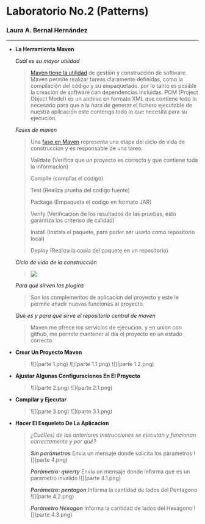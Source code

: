 # Laboratorio No.2 (Patterns) #
### Laura A. Bernal Hernández ###
_____________________________________________________________

- **La Herramienta Maven**
	
	*Cuál es su mayor utilidad*
	>[Maven tiene la utilidad](http://panamahitek.com/que-es-maven-y-para-que-se-utiliza/) de gestión y construcción de software. 
	>Maven permite realizar tareas claramente definidas, como la compilación del código y su empaquetado. 
	>por lo tanto es posible la creación de software con dependencias incluidas. 
	>POM (Project Object Model) es un archivo en formato XML que contiene todo lo necesario para que a la hora
	>de generar el fichero ejecutable de nuestra aplicación este contenga todo lo que necesita para su ejecución.
	
	*Fases de maven*
	>
	>Una [fase en Maven](https://maven.apache.org/guides/introduction/introduction-to-the-lifecycle.html) representa una etapa del ciclo de vida de construccion y es responsable de una tarea.
	>
	>Validate (Verifica que un proyecto es correcto y que contiene toda la informacion)
	>
	>Compile (compliar el código)
	>
	>Test (Realiza prueba del codigo fuente)
	>
	>Package (Empaqueta el codigo en formato JAR)
	>
	>Verify (Verificacion de los resultados de las pruebas, esto garantiza los criteriso de calidad)
	>
	>Install (Instala el paquete, para poder ser usado como repositorio local)
	>
	>Deploy (Realiza la copia del paquete en un repositorio)
	>
	
	*Ciclo de vida de la construcción*
	>![](https://jarroba.com/wp-content/uploads/2015/01/Maven-trabaja-por-ti-www.jarroba.com_.png)
	
	
	*Para qué sirven los plugins*
	>
	> Son los complementos de aplicacion del proyecto y este le permite añadir nuevas funciones al proyecto.
	>
	
	*Qué es y para qué sirve el repositorio central de maven*
	>
	> Maven me ofrece los servicios de ejecucion, y en union con github, me permite mantener al dia el proyecto en un estado correcto.
	>
	
- **Crear Un Proyecto Maven**

	>
	>![](parte 1.png)
	>![](parte 1.1.png)
	>![](parte 1.2.png)
	>
	
- **Ajustar Algunas Configuraciones En El Proyecto**
	
	>
	>![](parte 2.png)
	>![](parte 2.1.png)
	>
	
- **Compilar y Ejecutar**

	>
	>![](parte 3.png)
	>![](parte 3.1.png)
	>
	
- **Hacer El Esqueleto De La Aplicacion**

	>
	>*¿Cuál(es) de las anteriores instrucciones se ejecutan y funcionan correctamente y por qué?*
	>
	> ***Sin parámetros***
	> Envia un mensaje donde solicita los parametros
	>![](parte 4.png)
	>
	> ***Parámetro: qwerty***
	> Envia un mensaje donde informa que es un parametro invalido
	>![](parte 4.1.png)
	>
	> ***Parámetro: pentagon***
	> Informa la cantidad de lados del Pentagono
	>![](parte 4.2.png)
	>
	> ***Parámetro Hexagon***
	>  Informa la cantidad de lados del Hexagono
	>![](parte 4.3.png)
	>
	

